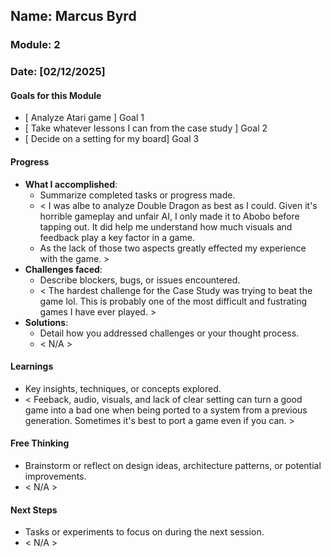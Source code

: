 
## Name: Marcus Byrd
### Module: 2


### Date: [02/12/2025]

#### Goals for this Module

- [ Analyze Atari game ] Goal 1
- [ Take whatever lessons I can from the case study ] Goal 2
- [ Decide on a setting for my board] Goal 3


#### Progress
- **What I accomplished**:
  - Summarize completed tasks or progress made.
  - < I was albe to analyze Double Dragon as best as I could. Given it's horrible gameplay and unfair AI, I only made it to Abobo before tapping out. It did help me understand how much visuals and feedback play a key factor in a game.
  - As the lack of those two aspects greatly effected my experience with the game. >
- **Challenges faced**:
  - Describe blockers, bugs, or issues encountered.
  -  < The hardest challenge for the Case Study was trying to beat the game lol. This is probably one of the most difficult and fustrating games I have ever played. >
- **Solutions**:
  - Detail how you addressed challenges or your thought process.
  -  < N/A >

#### Learnings
- Key insights, techniques, or concepts explored.
-  < Feeback, audio, visuals, and lack of clear setting can turn a good game into a bad one when being ported to a system from a previous generation. Sometimes it's best to port a game even if you can. >

#### Free Thinking
- Brainstorm or reflect on design ideas, architecture patterns, or potential improvements.
-  < N/A >

#### Next Steps
- Tasks or experiments to focus on during the next session.
-  < N/A >
